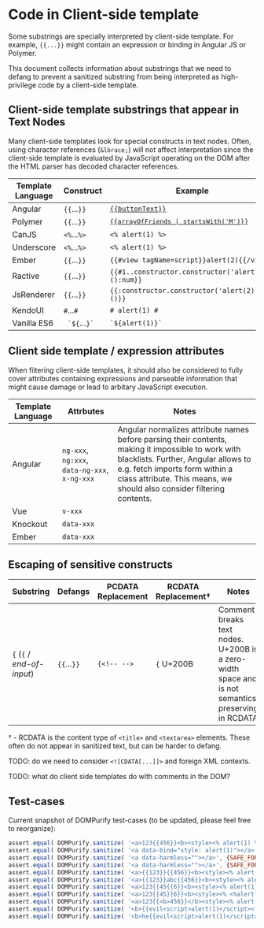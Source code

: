 # Code in Client-side template

Some substrings are specially interpreted by client-side template.  For example, `{{...}}` might contain an expression or binding in Angular JS or Polymer.

This document collects information about substrings that we need to defang to prevent a sanitized substring from being interpreted as high-privilege code by a client-side template.

## Client-side template substrings that appear in Text Nodes

Many client-side templates look for special constructs in text nodes.  Often, using character references (`&lbrace;`) will not affect interpretation since the client-side template is evaluated by JavaScript operating on the DOM after the HTML parser has decoded character references.

| Template Language | Construct | Example | Notes |
| ----------------- | --------- | ------- | ----- |
| Angular           | `{{`...`}}` | [`{{buttonText}}`](https://docs.angularjs.org/guide/templates) | 
| Polymer           | `{{`...`}}` | [<tt>{{arrayOfFriends &vert; startsWith('M')}}</tt>](https://www.polymer-project.org/0.5/docs/polymer/expressions.html) |
| CanJS             | `<%`...`%>` | `<% alert(1) %>` | |
| Underscore        | `<%`...`%>` | `<% alert(1) %>` | |
| Ember             | `{{`...`}}` | `{{#view tagName=script}}alert(2){{/view}}` | |
| Ractive           | `{{`...`}}` | `{{#1..constructor.constructor('alert(1)')():num}}` | |
| JsRenderer        | `{{`...`}}` | `{{:constructor.constructor('alert(2)')()}}` | |
| KendoUI           | `#`...`#`   | `# alert(1) #` | |
| Vanilla ES6       | `` `${``...``}` ``  | `` `${alert(1)}` `` | | 

## Client side template / expression attributes

When filtering client-side templates, it should also be considered to fully cover attributes containing expressions and parseable information that might cause damage or lead to arbitary JavaScript execution.

| Template Language | Attrbutes | Notes |
|-------------------|-----------|-------|
| Angular           | `ng-xxx`, `ng:xxx`, `data-ng-xxx`, `x-ng-xxx`          | Angular normalizes attribute names before parsing their contents, making it impossible to work with blacklists. Further, Angular allows to e.g. fetch imports form within a class attribute. This means, we should also consider filtering contents.      |
| Vue               | `v-xxx`   |       |
| Knockout          | `data-xxx` |      |
| Ember             | `data-xxx` |      |


## Escaping of sensitive constructs

| Substring | Defangs | PCDATA Replacement | RCDATA Replacement† | Notes |
| --------- | ------- | ------------------ | ------------------- | ----- |
| `{` (`{` / *end-of-input*) | `{{`...`}}` | `{<!-- -->` | `{` U+200B | Comment breaks text nodes.  U+200B is a zero-width space and is not semantics preserving in RCDATA | 

† - RCDATA is the content type of `<title>` and `<textarea>` elements.  These often do not appear in sanitized text, but can be harder to defang.

TODO: do we need to consider `<![CDATA[...]]>` and foreign XML contexts.

TODO: what do client side templates do with comments in the DOM?

## Test-cases

Current snapshot of DOMPurify test-cases (to be updated, please feel free to reorganize):

```javascript
assert.equal( DOMPurify.sanitize( '<a>123{{456}}<b><style><% alert(1) %></style>456</b></a>', {SAFE_FOR_TEMPLATES: true}), "<a> <b><style> </style>456</b></a>" );
assert.equal( DOMPurify.sanitize( '<a data-bind="style: alert(1)"></a>', {SAFE_FOR_TEMPLATES: true}), "<a></a>" );
assert.equal( DOMPurify.sanitize( '<a data-harmless=""></a>', {SAFE_FOR_TEMPLATES: true, ALLOW_DATA_ATTR: true}), "<a></a>" );
assert.equal( DOMPurify.sanitize( '<a data-harmless=""></a>', {SAFE_FOR_TEMPLATES: false, ALLOW_DATA_ATTR: false}), "<a></a>" );
assert.equal( DOMPurify.sanitize( '<a>{{123}}{{456}}<b><style><% alert(1) %><% 123 %></style>456</b></a>', {SAFE_FOR_TEMPLATES: true}), "<a> <b><style> </style>456</b></a>" );
assert.equal( DOMPurify.sanitize( '<a>{{123}}abc{{456}}<b><style><% alert(1) %>def<% 123 %></style>456</b></a>', {SAFE_FOR_TEMPLATES: true}), "<a> <b><style> </style>456</b></a>" );
assert.equal( DOMPurify.sanitize( '<a>123{{45{{6}}<b><style><% alert(1)%> %></style>456</b></a>', {SAFE_FOR_TEMPLATES: true}), "<a> <b><style> </style>456</b></a>" );
assert.equal( DOMPurify.sanitize( '<a>123{{45}}6}}<b><style><% <%alert(1) %></style>456</b></a>', {SAFE_FOR_TEMPLATES: true}), "<a> <b><style> </style>456</b></a>" );
assert.equal( DOMPurify.sanitize( '<a>123{{<b>456}}</b><style><% alert(1) %></style>456</a>', {SAFE_FOR_TEMPLATES: true}), "<a>123 <b> </b><style> </style>456</a>" );
assert.equal( DOMPurify.sanitize( '<b>{{evil<script>alert(1)</script><form><img src=x name=textContent></form>}}</b>', {SAFE_FOR_TEMPLATES: true}), "<b>  </b>" );
assert.equal( DOMPurify.sanitize( '<b>he{{evil<script>alert(1)</script><form><img src=x name=textContent></form>}}ya</b>', {SAFE_FOR_TEMPLATES: true}), "<b>he  ya</b>" );
```
